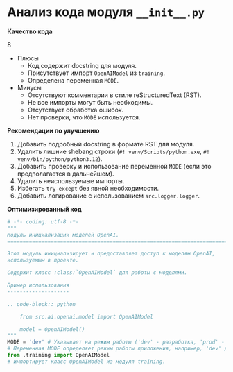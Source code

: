 # Анализ кода модуля `__init__.py`

**Качество кода**

8
- Плюсы
    - Код содержит docstring для модуля.
    - Присутствует импорт `OpenAIModel` из `training`.
    - Определена переменная `MODE`.
- Минусы
    - Отсутствуют комментарии в стиле reStructuredText (RST).
    - Не все импорты могут быть необходимы.
    - Отсутствует обработка ошибок.
    -  Нет проверки, что `MODE` используется.

**Рекомендации по улучшению**
1.  Добавить подробный docstring в формате RST для модуля.
2.  Удалить лишние shebang строки (`#! venv/Scripts/python.exe`, `#! venv/bin/python/python3.12`).
3.  Добавить проверку и использование переменной `MODE` (если это предполагается в дальнейшем).
4.  Удалить неиспользуемые импорты.
5.  Избегать `try-except` без явной необходимости.
6.  Добавить логирование с использованием `src.logger.logger`.

**Оптимизированный код**

```python
# -*- coding: utf-8 -*-
"""
Модуль инициализации моделей OpenAI.
=========================================================================================

Этот модуль инициализирует и предоставляет доступ к моделям OpenAI,
используемым в проекте.

Содержит класс :class:`OpenAIModel` для работы с моделями.

Пример использования
--------------------

.. code-block:: python

    from src.ai.openai.model import OpenAIModel

    model = OpenAIModel()
"""
MODE = 'dev' # Указывает на режим работы ('dev' - разработка, 'prod' - продакшн)
# Переменная MODE определяет режим работы приложения, например, 'dev' для разработки или 'prod' для продакшн.
from .training import OpenAIModel
# импортирует класс OpenAIModel из модуля training.
```